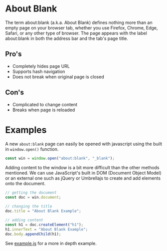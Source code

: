 # About Blank

The term about:blank (a.k.a. About Blank) defines nothing more than an empty page on your browser tab, whether you use Firefox, Chrome, Edge, Safari, or any other type of browser. The page appears with the label about:blank in both the address bar and the tab's page title.

## Pro's

- Completely hides page URL
- Supports hash navigation
- Does not break when original page is closed

## Con's

- Complicated to change content
- Breaks when page is reloaded

# Examples

A new `about:blank` page can easily be opened with javascript using the built in `window.open()` function.

```js
const win = window.open("about:blank", "_blank");
```

Adding content to the window is a bit more difficult than the other methods mentioned.
We can use JavaScript's built in DOM (Document Object Model) or an external one such as jQuery or Umbrellajs to create and add elements onto the document.

```js
// getting the document
const doc = win.document;

// changing the title
doc.title = "About Blank Example";

// adding content
const h1 = doc.createElement("h1");
h1.innerText = "About Blank Example";
doc.body.appendChild(h1);
```

See [example.js](/example.js) for a more in depth example.
